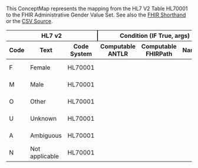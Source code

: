 
This ConceptMap represents the mapping from the HL7 V2 Table HL70001 to the FHIR Administrative Gender Value Set. See also the <a href='https://github.com/HL7/v2-to-fhir/blob/master/tank/Table HL70001 to Administrative Gender.fsh'>FHIR Shorthand</a> or the <a href='https://github.com/HL7/v2-to-fhir/blob/master/mappings/codesystems/HL7 Concept Map_ Gender - Sheet1.csv'>CSV Source</a>.
<table class='grid'><thead>
<tr><th colspan='3' style='border-right: 2px solid black;'>HL7 v2</th><th colspan='3' style='border-right: 2px solid black;'>Condition (IF True, args)</th><th colspan='4'>HL7 FHIR</th><th rowspan='2'>Comments</th></tr>
<tr><th>Code</th><th>Text</th><th>Code System</th><th>Computable ANTLR</th><th>Computable FHIRPath</th><th>Narrative</th><th>Code</th><th>Proposed Extension</th><th>Display</th><th>Code System</th></tr></thead>
<tbody>
<tr><td>F</td><td>Female</td><td style='border-right: 2px'>HL70001</td><td style='border-right: 2px'></td><td style='border-right: 2px'></td><td style='border-right: 2px'></td><td>female</td><td style='border-right: 2px'></td><td>Female</td><td><a href='https://hl7.org/fhir/R4/codesystem-administrative-gender.html'>http://hl7.org/fhir/administrative-gender</a></td><td style='border-right: 2px'></td></tr>
<tr><td>M</td><td>Male</td><td style='border-right: 2px'>HL70001</td><td style='border-right: 2px'></td><td style='border-right: 2px'></td><td style='border-right: 2px'></td><td>male</td><td style='border-right: 2px'></td><td>Male</td><td><a href='https://hl7.org/fhir/R4/codesystem-administrative-gender.html'>http://hl7.org/fhir/administrative-gender</a></td><td style='border-right: 2px'></td></tr>
<tr><td>O</td><td>Other</td><td style='border-right: 2px'>HL70001</td><td style='border-right: 2px'></td><td style='border-right: 2px'></td><td style='border-right: 2px'></td><td>other</td><td style='border-right: 2px'></td><td>Other</td><td><a href='https://hl7.org/fhir/R4/codesystem-administrative-gender.html'>http://hl7.org/fhir/administrative-gender</a></td><td style='border-right: 2px'></td></tr>
<tr><td>U</td><td>Unknown</td><td style='border-right: 2px'>HL70001</td><td style='border-right: 2px'></td><td style='border-right: 2px'></td><td style='border-right: 2px'></td><td>unknown</td><td style='border-right: 2px'></td><td>Unknown</td><td><a href='https://hl7.org/fhir/R4/codesystem-administrative-gender.html'>http://hl7.org/fhir/administrative-gender</a></td><td style='border-right: 2px'></td></tr>
<tr><td>A</td><td>Ambiguous</td><td style='border-right: 2px'>HL70001</td><td style='border-right: 2px'></td><td style='border-right: 2px'></td><td style='border-right: 2px'></td><td>other</td><td style='border-right: 2px'></td><td>Other</td><td><a href='https://hl7.org/fhir/R4/codesystem-administrative-gender.html'>http://hl7.org/fhir/administrative-gender</a></td><td style='border-right: 2px'></td></tr>
<tr><td>N</td><td>Not applicable</td><td style='border-right: 2px'>HL70001</td><td style='border-right: 2px'></td><td style='border-right: 2px'></td><td style='border-right: 2px'></td><td>other</td><td style='border-right: 2px'></td><td>Other</td><td><a href='https://hl7.org/fhir/R4/codesystem-administrative-gender.html'>http://hl7.org/fhir/administrative-gender</a></td><td style='border-right: 2px'></td></tr>
</tbody></table>
